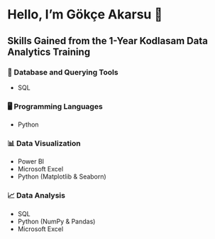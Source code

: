 # Hello, I’m Gökçe Akarsu 👋

## Skills Gained from the 1-Year Kodlasam Data Analytics Training  

### 📌 Database and Querying Tools  
- SQL  

### 🖥️ Programming Languages  
- Python  

### 📊 Data Visualization  
- Power BI  
- Microsoft Excel  
- Python (Matplotlib & Seaborn)  

### 📈 Data Analysis  
- SQL  
- Python (NumPy & Pandas)  
- Microsoft Excel  

